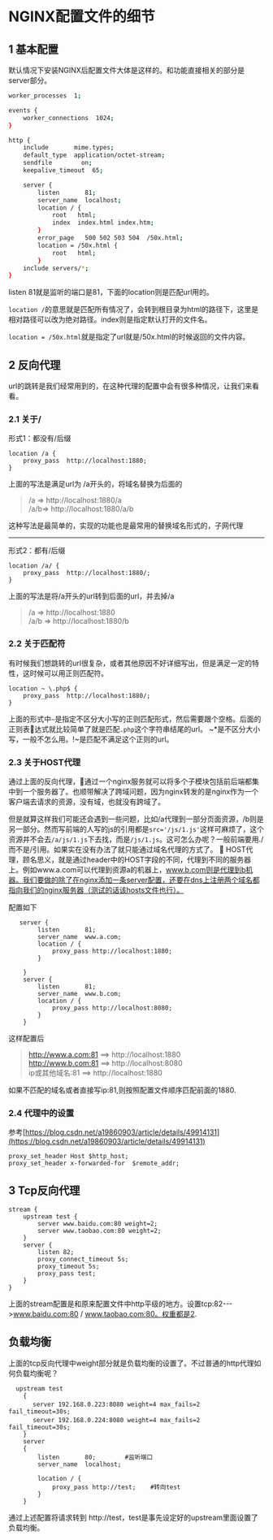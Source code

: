 # NGINX配置文件的细节
## 1 基本配置
默认情况下安装NGINX后配置文件大体是这样的。和功能直接相关的部分是server部分。
```bash
worker_processes  1;

events {
    worker_connections  1024;
}

http {
    include       mime.types;
    default_type  application/octet-stream;
    sendfile        on;
    keepalive_timeout  65;

    server {
        listen       81;
        server_name  localhost;
        location / {
            root   html;
            index  index.html index.htm;
        }
        error_page   500 502 503 504  /50x.html;
        location = /50x.html {
            root   html;
        }
    include servers/*;
}
```
listen 81就是监听的端口是81，下面的location则是匹配url用的。

`location /`的意思就是匹配所有情况了，会转到根目录为html的路径下，这里是相对路径可以改为绝对路径。index则是指定默认打开的文件名。

`location = /50x.html`就是指定了url就是/50x.html的时候返回的文件内容。

## 2 反向代理
url的跳转是我们经常用到的，在这种代理的配置中会有很多种情况，让我们来看看。
### 2.1 关于/
形式1：都没有/后缀
```
location /a {
    proxy_pass  http://localhost:1880;
}
```
上面的写法是满足url为 /a开头的，将域名替换为后面的
>/a  =>  http://localhost:1880/a  
/a/b=>  http://localhost:1880/a/b

这种写法是最简单的，实现的功能也是最常用的替换域名形式的，子网代理
<hr>

形式2：都有/后缀
```
location /a/ {
    proxy_pass  http://localhost:1880/;
}
```
上面的写法是将/a开头的url转到后面的url，并去掉/a  
>/a => http://localhost:1880  
/a/b => http://localhost:1880/b

### 2.2 关于匹配符
有时候我们想跳转的url很复杂，或者其他原因不好详细写出，但是满足一定的特性，这时候可以用正则匹配符。
```
location ~ \.php$ {
    proxy_pass  http://localhost:1880/;
}
```
上面的形式中`~`是指定不区分大小写的正则匹配形式，然后需要跟个空格。后面的正则表达式就比较简单了就是匹配`.php`这个字符串结尾的url。
~*是不区分大小写，一般不怎么用。!~是匹配不满足这个正则的url。
### 2.3 关于HOST代理
通过上面的反向代理，通过一个nginx服务就可以将多个子模块包括前后端都集中到一个服务器了。也顺带解决了跨域问题，因为nginx转发的是nginx作为一个客户端去请求的资源，没有域，也就没有跨域了。

但是就算这样我们可能还会遇到一些问题，比如/a代理到一部分页面资源，/b则是另一部分。然而写前端的人写的js的引用都是`src='/js/1.js'`这样可麻烦了，这个资源并不会去`/a/js/1.js`下去找，而是`/js/1.js`。这可怎么办呢？一般前端要用./而不是/引用。如果实在没有办法了就只能通过域名代理的方式了。

HOST代理，顾名思义，就是通过header中的HOST字段的不同，代理到不同的服务器上。例如www.a.com可以代理到资源a的机器上，www.b.com则是代理到b机器。我们要做的除了在nginx添加一条server配置，还要在dns上注册两个域名都指向我们的nginx服务器（测试的话该hosts文件也行）。

配置如下
```
   server {
        listen       81;
        server_name  www.a.com;
        location / {
            proxy_pass http://localhost:1880;
        }
    
    }
    server {
        listen       81;
        server_name  www.b.com;
        location / {
            proxy_pass http://localhost:8080;
        }
    }
```
这样配置后  
>http://www.a.com:81 ==> http://localhost:1880  
http://www.b.com:81 ==> http://localhost:8080  
ip或其他域名:81 ==> http://localhost:1880

如果不匹配的域名或者直接写ip:81,则按照配置文件顺序匹配前面的1880.
### 2.4 代理中的设置
参考[https://blog.csdn.net/a19860903/article/details/49914131](https://blog.csdn.net/a19860903/article/details/49914131)
```
proxy_set_header Host $http_host;  
proxy_set_header x-forwarded-for  $remote_addr;  
```
## 3 Tcp反向代理
```
stream {
    upstream test {
        server www.baidu.com:80 weight=2;
        server www.taobao.com:80 weight=2;
    }
    server {
        listen 82;
        proxy_connect_timeout 5s;
        proxy_timeout 5s;
        proxy_pass test;
    }
}
```
上面的stream配置是和原来配置文件中http平级的地方。设置tcp:82--->www.baidu.com:80 / www.taobao.com:80。权重都是2.
## 负载均衡
上面的tcp反向代理中weight部分就是负载均衡的设置了。不过普通的http代理如何负载均衡呢？
```
  upstream test 
    {
　　　　server 192.168.0.223:8080 weight=4 max_fails=2 fail_timeout=30s;
    　 server 192.168.0.224:8080 weight=4 max_fails=2 fail_timeout=30s;
    }
    server 
    {
        listen       80;        #监听端口    
        server_name  localhost;

        location / {
            proxy_pass http://test;    #转向test
        }
    }
```
通过上述配置将请求转到 http://test，test是事先设定好的upstream里面设置了负载均衡。